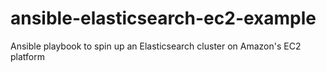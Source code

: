 ansible-elasticsearch-ec2-example
=================================

Ansible playbook to spin up an Elasticsearch cluster on Amazon's EC2 platform

